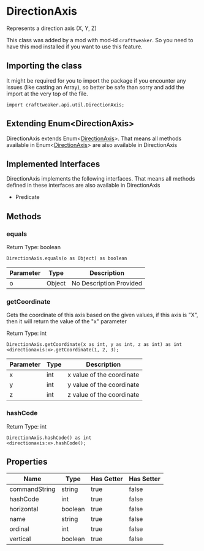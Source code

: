 # DirectionAxis

Represents a direction axis (X, Y, Z)

This class was added by a mod with mod-id `crafttweaker`. So you need to have this mod installed if you want to use this feature.

## Importing the class

It might be required for you to import the package if you encounter any issues (like casting an Array), so better be safe than sorry and add the import at the very top of the file.
```zenscript
import crafttweaker.api.util.DirectionAxis;
```


## Extending Enum&lt;DirectionAxis&gt;

DirectionAxis extends Enum&lt;[DirectionAxis](/vanilla/api/util/DirectionAxis)&gt;. That means all methods available in Enum&lt;[DirectionAxis](/vanilla/api/util/DirectionAxis)&gt; are also available in DirectionAxis

## Implemented Interfaces
DirectionAxis implements the following interfaces. That means all methods defined in these interfaces are also available in DirectionAxis

- Predicate
## Methods

### equals

Return Type: boolean

```zenscript
DirectionAxis.equals(o as Object) as boolean
```
| Parameter | Type | Description |
|-----------|------|-------------|
| o | Object | No Description Provided |
### getCoordinate

Gets the coordinate of this axis based on the given values, if this axis is "X", then it will return the value of the "x" parameter

Return Type: int

```zenscript
DirectionAxis.getCoordinate(x as int, y as int, z as int) as int
<directionaxis:x>.getCoordinate(1, 2, 3);
```
| Parameter | Type | Description |
|-----------|------|-------------|
| x | int | x value of the coordinate |
| y | int | y value of the coordinate |
| z | int | z value of the coordinate |
### hashCode

Return Type: int

```zenscript
DirectionAxis.hashCode() as int
<directionaxis:x>.hashCode();
```

## Properties

| Name | Type | Has Getter | Has Setter |
|------|------|------------|------------|
| commandString | string | true | false |
| hashCode | int | true | false |
| horizontal | boolean | true | false |
| name | string | true | false |
| ordinal | int | true | false |
| vertical | boolean | true | false |

